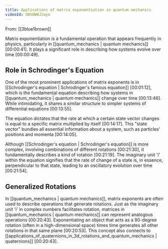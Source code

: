 ```yaml
---
title: Applications of matrix exponentiation in quantum mechanics
videoId: O85OWBJ2ayo
---
```


From: [[3blue1brown]] <br/> 

Matrix exponentiation is a fundamental operation that appears frequently in physics, particularly in [[quantum_mechanics | quantum mechanics]] <a class="yt-timestamp" data-t="00:00:41">[00:00:41]</a>. It plays a significant role in describing how systems evolve over time <a class="yt-timestamp" data-t="00:00:49">[00:00:49]</a>.

## Role in Schrodinger's Equation

One of the most prominent applications of matrix exponents is in [[Schrodinger's equation | Schrodinger's famous equation]] <a class="yt-timestamp" data-t="00:01:12">[00:01:12]</a>, which is the fundamental equation describing how systems in [[quantum_mechanics | quantum mechanics]] change over time <a class="yt-timestamp" data-t="00:13:46">[00:13:46]</a>. While intimidating, it shares a similar structure to simpler systems of differential equations <a class="yt-timestamp" data-t="00:13:55">[00:13:55]</a>.

The equation dictates that the rate at which a certain state vector changes is equal to a specific matrix multiplied by itself <a class="yt-timestamp" data-t="00:14:17">[00:14:17]</a>. This "state vector" bundles all essential information about a system, such as particles' positions and momenta <a class="yt-timestamp" data-t="00:14:05">[00:14:05]</a>.

Although [[Schrodinger's equation | Schrodinger's equation]] is more complex, involving combinations of different rotations <a class="yt-timestamp" data-t="00:21:30">[00:21:30]</a>, it fundamentally describes a kind of rotation <a class="yt-timestamp" data-t="00:21:19">[00:21:19]</a>. The imaginary unit 'i' within the equation signifies that the rate of change of a state is, in essence, perpendicular to that state, leading to an oscillatory evolution over time <a class="yt-timestamp" data-t="00:21:54">[00:21:54]</a>.

## Generalized Rotations

In [[quantum_mechanics | quantum mechanics]], matrix exponents are often used to describe operations that generate rotations. Just as the imaginary unit 'i' in complex numbers facilitates rotation, matrices in [[quantum_mechanics | quantum mechanics]] can represent analogous operations <a class="yt-timestamp" data-t="00:20:43">[00:20:43]</a>. Exponentiating an object that acts as a 90-degree rotation (often in a high-dimensional space) times time generates all other rotations in that same plane <a class="yt-timestamp" data-t="00:20:53">[00:20:53]</a>. This concept also connects to [[applications_of_quaternions_in_3d_rotations_and_quantum_mechanics | quaternions]] <a class="yt-timestamp" data-t="00:20:43">[00:20:43]</a>.